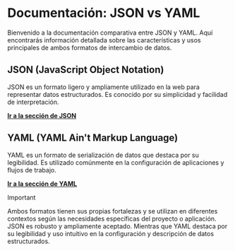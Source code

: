 # Documentación: JSON vs YAML

Bienvenido a la documentación comparativa entre JSON y YAML. 
Aquí encontrarás información detallada sobre las características y usos principales de ambos formatos de intercambio de datos.

## JSON (JavaScript Object Notation)

JSON es un formato ligero y ampliamente utilizado en la web para representar datos estructurados. 
Es conocido por su simplicidad y facilidad de interpretación.

[**Ir a la sección de JSON**](/JSONvsYAML/JSON.md)

## YAML (YAML Ain't Markup Language)

YAML es un formato de serialización de datos que destaca por su legibilidad.
Es utilizado comúnmente en la configuración de aplicaciones y flujos de trabajo.

[**Ir a la sección de YAML**](/JSONvsYAML/YAML.md)

> [!IMPORTANT]
> Ambos formatos tienen sus propias fortalezas y se utilizan en diferentes contextos según las necesidades específicas del proyecto o aplicación. 
> JSON es robusto y ampliamente aceptado. 
> Mientras que YAML destaca por su legibilidad y uso intuitivo en la configuración y descripción de datos estructurados.
